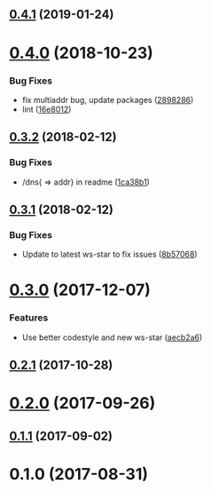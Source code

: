 <a name="0.4.1"></a>
## [0.4.1](https://github.com/mkg20001/js-libp2p-websocket-star-multi/compare/v0.4.0...v0.4.1) (2019-01-24)



<a name="0.4.0"></a>
# [0.4.0](https://github.com/mkg20001/js-libp2p-websocket-star-multi/compare/v0.3.2...v0.4.0) (2018-10-23)


### Bug Fixes

* fix multiaddr bug, update packages ([2898286](https://github.com/mkg20001/js-libp2p-websocket-star-multi/commit/2898286))
* lint ([16e8012](https://github.com/mkg20001/js-libp2p-websocket-star-multi/commit/16e8012))



<a name="0.3.2"></a>
## [0.3.2](https://github.com/mkg20001/js-libp2p-websocket-star-multi/compare/v0.3.1...v0.3.2) (2018-02-12)


### Bug Fixes

* /dns{ => addr} in readme ([1ca38b1](https://github.com/mkg20001/js-libp2p-websocket-star-multi/commit/1ca38b1))



<a name="0.3.1"></a>
## [0.3.1](https://github.com/mkg20001/js-libp2p-websocket-star-multi/compare/v0.3.0...v0.3.1) (2018-02-12)


### Bug Fixes

* Update to latest ws-star to fix issues ([8b57068](https://github.com/mkg20001/js-libp2p-websocket-star-multi/commit/8b57068))



<a name="0.3.0"></a>
# [0.3.0](https://github.com/mkg20001/js-libp2p-websocket-star-multi/compare/v0.2.1...v0.3.0) (2017-12-07)


### Features

* Use better codestyle and new ws-star ([aecb2a6](https://github.com/mkg20001/js-libp2p-websocket-star-multi/commit/aecb2a6))



<a name="0.2.1"></a>
## [0.2.1](https://github.com/mkg20001/js-libp2p-websocket-star-multi/compare/v0.2.0...v0.2.1) (2017-10-28)



<a name="0.2.0"></a>
# [0.2.0](https://github.com/mkg20001/js-libp2p-websocket-star-multi/compare/v0.1.1...v0.2.0) (2017-09-26)



<a name="0.1.1"></a>
## [0.1.1](https://github.com/mkg20001/js-libp2p-websocket-star-multi/compare/v0.1.0...v0.1.1) (2017-09-02)



<a name="0.1.0"></a>
# 0.1.0 (2017-08-31)



